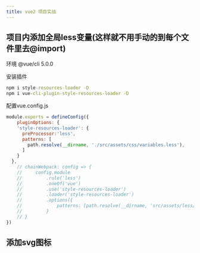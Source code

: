 ```yaml
---
title: vue2 项目实战
---
```

## 项目内添加全局less变量(这样就不用手动的到每个文件里去@import)

环境 @vue/cli 5.0.0

安装插件

```cmd
npm i style-resources-loader -D
npm i vue-cli-plugin-style-resources-loader -D
```

配置vue.config.js

```js
module.exports = defineConfig({
    pluginOptions: {
    'style-resources-loader': {
      preProcessor:'less',
      patterns: [
        path.resolve(__dirname, './src/assets/css/variables.less'),
      ]
    }
  },
    // chainWebpack: config => {
    //     config.module
    //         .rule('less')
    //         .oneOf('vue')
    //         .use('style-resources-loader')
    //         .loader('style-resources-loader')
    //         .options({
    //             patterns: [path.resolve(__dirname, 'src/assets/less/variables.less')]
    //         }
    // }
})
```

## 添加svg图标

